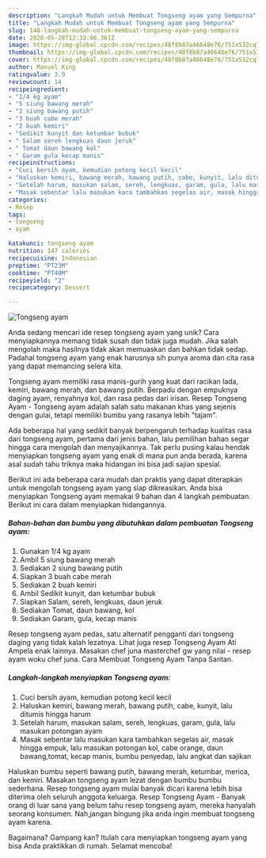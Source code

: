 ```yaml
---
description: "Langkah Mudah untuk Membuat Tongseng ayam yang Sempurna"
title: "Langkah Mudah untuk Membuat Tongseng ayam yang Sempurna"
slug: 148-langkah-mudah-untuk-membuat-tongseng-ayam-yang-sempurna
date: 2020-05-28T12:33:06.361Z
image: https://img-global.cpcdn.com/recipes/48f8b87a46648e76/751x532cq70/tongseng-ayam-foto-resep-utama.jpg
thumbnail: https://img-global.cpcdn.com/recipes/48f8b87a46648e76/751x532cq70/tongseng-ayam-foto-resep-utama.jpg
cover: https://img-global.cpcdn.com/recipes/48f8b87a46648e76/751x532cq70/tongseng-ayam-foto-resep-utama.jpg
author: Manuel King
ratingvalue: 3.9
reviewcount: 14
recipeingredient:
- "1/4 kg ayam"
- "5 siung bawang merah"
- "2 siung bawang putih"
- "3 buah cabe merah"
- "2 buah kemiri"
- "Sedikit kunyit dan ketumbar bubuk"
- " Salam sereh lengkuas daun jeruk"
- " Tomat daun bawang kol"
- " Garam gula kecap manis"
recipeinstructions:
- "Cuci bersih ayam, kemudian potong kecil kecil"
- "Haluskan kemiri, bawang merah, bawang putih, cabe, kunyit, lalu ditumis hingga harum"
- "Setelah harum, masukan salam, sereh, lengkuas, garam, gula, lalu masukan potongan ayam"
- "Masak sebentar lalu masukan kara tambahkan segelas air, masak hingga empuk, lalu masukan potongan kol, cabe orange, daun bawang,tomat, kecap manis, bumbu penyedap, lalu angkat dan sajikan"
categories:
- Resep
tags:
- tongseng
- ayam

katakunci: tongseng ayam 
nutrition: 147 calories
recipecuisine: Indonesian
preptime: "PT23M"
cooktime: "PT40M"
recipeyield: "2"
recipecategory: Dessert

---
```



![Tongseng ayam](https://img-global.cpcdn.com/recipes/48f8b87a46648e76/751x532cq70/tongseng-ayam-foto-resep-utama.jpg)

Anda sedang mencari ide resep tongseng ayam yang unik? Cara menyiapkannya memang tidak susah dan tidak juga mudah. Jika salah mengolah maka hasilnya tidak akan memuaskan dan bahkan tidak sedap. Padahal tongseng ayam yang enak harusnya sih punya aroma dan cita rasa yang dapat memancing selera kita.

Tongseng ayam memiliki rasa manis-gurih yang kuat dari racikan lada, kemiri, bawang merah, dan bawang putih. Berpadu dengan empuknya daging ayam, renyahnya kol, dan rasa pedas dari irisan. Resep Tongseng Ayam - Tongseng ayam adalah salah satu makanan khas yang sejenis dengan gulai, tetapi memiliki bumbu yang rasanya lebih &#34;tajam&#34;.

Ada beberapa hal yang sedikit banyak berpengaruh terhadap kualitas rasa dari tongseng ayam, pertama dari jenis bahan, lalu pemilihan bahan segar hingga cara mengolah dan menyajikannya. Tak perlu pusing kalau hendak menyiapkan tongseng ayam yang enak di mana pun anda berada, karena asal sudah tahu triknya maka hidangan ini bisa jadi sajian spesial.


Berikut ini ada beberapa cara mudah dan praktis yang dapat diterapkan untuk mengolah tongseng ayam yang siap dikreasikan. Anda bisa menyiapkan Tongseng ayam memakai 9 bahan dan 4 langkah pembuatan. Berikut ini cara dalam menyiapkan hidangannya.

<!--inarticleads1-->

##### Bahan-bahan dan bumbu yang dibutuhkan dalam pembuatan Tongseng ayam:

1. Gunakan 1/4 kg ayam
1. Ambil 5 siung bawang merah
1. Sediakan 2 siung bawang putih
1. Siapkan 3 buah cabe merah
1. Sediakan 2 buah kemiri
1. Ambil Sedikit kunyit, dan ketumbar bubuk
1. Siapkan  Salam, sereh, lengkuas, daun jeruk
1. Sediakan  Tomat, daun bawang, kol
1. Sediakan  Garam, gula, kecap manis


Resep tongseng ayam pedas, satu alternatif pengganti dari tongseng daging yang tidak kalah lezatnya. Lihat juga resep Tongseng Ayam Ati Ampela enak lainnya. Masakan chef juna masterchef gw yang nilai - resep ayam woku chef juna. Cara Membuat Tongseng Ayam Tanpa Santan. 

<!--inarticleads2-->

##### Langkah-langkah menyiapkan Tongseng ayam:

1. Cuci bersih ayam, kemudian potong kecil kecil
1. Haluskan kemiri, bawang merah, bawang putih, cabe, kunyit, lalu ditumis hingga harum
1. Setelah harum, masukan salam, sereh, lengkuas, garam, gula, lalu masukan potongan ayam
1. Masak sebentar lalu masukan kara tambahkan segelas air, masak hingga empuk, lalu masukan potongan kol, cabe orange, daun bawang,tomat, kecap manis, bumbu penyedap, lalu angkat dan sajikan


Haluskan bumbu seperti bawang putih, bawang merah, ketumbar, merica, dan kemiri. Masakan tongseng ayam lezat dengan bumbu bumbu sederhana. Resep tongseng ayam mulai banyak dicari karena lebih bisa diterima oleh seluruh anggota keluarga. Resep Tongseng Ayam - Banyak orang di luar sana yang belum tahu resep tongseng ayam, mereka hanyalah seorang konsumen. Nah,jangan bingung jika anda ingin membuat tongseng ayam karena. 

Bagaimana? Gampang kan? Itulah cara menyiapkan tongseng ayam yang bisa Anda praktikkan di rumah. Selamat mencoba!
